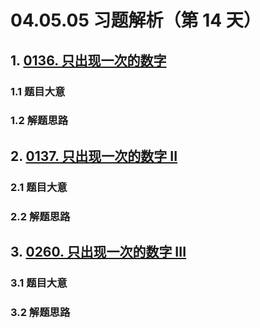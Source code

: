 # 04.05.05 习题解析（第 14 天）

## 1. [0136. 只出现一次的数字](https://leetcode.cn/problems/single-number/)

### 1.1 题目大意

### 1.2 解题思路

## 2. [0137. 只出现一次的数字 II](https://leetcode.cn/problems/single-number-ii/)

### 2.1 题目大意

### 2.2 解题思路

## 3. [0260. 只出现一次的数字 III](https://leetcode.cn/problems/single-number-iii/)

### 3.1 题目大意

### 3.2 解题思路    
